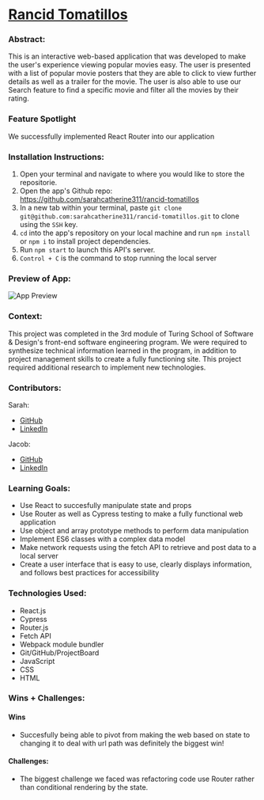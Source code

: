 # [Rancid Tomatillos](https://github.com/sarahcatherine311/rancid-tomatillos)


### Abstract:
This is an interactive web-based application that was developed to make the user's experience viewing popular movies easy. The user is presented with a list of popular movie posters that they are able to click to view further details as well as a trailer for the movie. The user is also able to use our Search feature to find a specific movie and filter all the movies by their rating.


### Feature Spotlight
We successfully implemented React Router into our application


### Installation Instructions:

1. Open your terminal and navigate to where you would like to store the repositorie. 
1. Open the app's Github repo: https://github.com/sarahcatherine311/rancid-tomatillos
1. In a new tab within your terminal, paste `git clone git@github.com:sarahcatherine311/rancid-tomatillos.git` to clone using the `SSH` key. 
1. `cd` into the app's repository on your local machine and run `npm install` or `npm i` to install project dependencies.
1. Run `npm start` to launch this API's server.
1. `Control + C` is the command to stop running the local server


### Preview of App:

![App Preview](https://media.giphy.com/media/v1.Y2lkPTc5MGI3NjExODQ3Zjc4ZmY4ODMzZWJhZTZhN2FmOTFkMzgzMGVmZWUzNTc1NTBjZiZlcD12MV9pbnRlcm5hbF9naWZzX2dpZklkJmN0PWc/Bps3pl4blyFkHgpiad/giphy-downsized-large.gif)

### Context:

This project was completed in the 3rd module of Turing School of Software & Design's front-end software engineering program. We were required to synthesize technical information learned in the program, in addition to project management skills to create a fully functioning site. This project required additional research to implement new technologies.


### Contributors:

Sarah:
- [GitHub](https://github.com/sarahcatherine311)
- [LinkedIn](https://www.linkedin.com/in/sarah-moore-a35196127/)

Jacob:
- [GitHub](https://github.com/JacobMacFarlane)
- [LinkedIn](https://www.linkedin.com/in/jacob-macfarlane-052593261/)


### Learning Goals:

- Use React to succesfully manipulate state and props
- Use Router as well as Cypress testing to make a fully functional web application
- Use object and array prototype methods to perform data manipulation
- Implement ES6 classes with a complex data model
- Make network requests using the fetch API to retrieve and post data to a local server
- Create a user interface that is easy to use, clearly displays information, and follows best practices for accessibility


### Technologies Used:
- React.js
- Cypress
- Router.js
- Fetch API
- Webpack module bundler
- Git/GitHub/ProjectBoard
- JavaScript
- CSS
- HTML


### Wins + Challenges:


#### Wins

- Succesfully being able to pivot from making the web based on state to changing it to deal with url path was definitely the biggest win!

#### Challenges:

- The biggest challenge we faced was refactoring code use Router rather than conditional rendering by the state.
